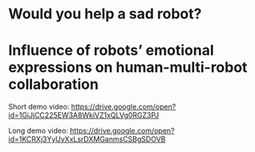 # Would you help a sad robot? 

# Influence of robots’ emotional expressions on human-multi-robot collaboration

Short demo video: https://drive.google.com/open?id=1GiJjCC225EW3A8WkiVZ1xQLVg0RGZ3PJ

Long demo video: https://drive.google.com/open?id=1KCRXj3YyUvXxLsrDXMGanmsCSBgSDOVB
